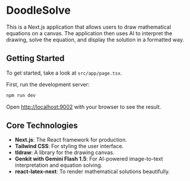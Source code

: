 # DoodleSolve

This is a Next.js application that allows users to draw mathematical equations on a canvas. The application then uses AI to interpret the drawing, solve the equation, and display the solution in a formatted way.

## Getting Started

To get started, take a look at `src/app/page.tsx`.

First, run the development server:

```bash
npm run dev
```

Open [http://localhost:9002](http://localhost:9002) with your browser to see the result.

## Core Technologies

- **Next.js**: The React framework for production.
- **Tailwind CSS**: For styling the user interface.
- **tldraw**: A library for the drawing canvas.
- **Genkit with Gemini Flash 1.5**: For AI-powered image-to-text interpretation and equation solving.
- **react-latex-next**: To render mathematical solutions beautifully.
